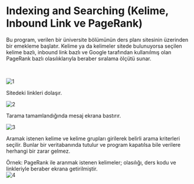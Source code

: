 # Indexing and Searching (Kelime, Inbound Link ve PageRank)

Bu program, verilen bir üniversite bölümünün ders planı sitesinin üzerinden bir emekleme başlatır. Kelime ya da kelimeler sitede bulunuyorsa seçilen kelime bazlı, inbound link bazlı ve Google tarafından kullanılmış olan PageRank bazlı olasılıklarıyla beraber sıralama ölçütü sunar.

<br>

![1](https://user-images.githubusercontent.com/57836014/176200356-9196244e-8ad9-4058-b904-61c6d7a0b571.PNG)
<br>

Sitedeki linkleri dolaşır.
<br>

![2](https://user-images.githubusercontent.com/57836014/176200370-0252abf2-6bea-4242-83fb-33a11eade4ea.PNG)
<br>

Tarama tamamlandığında mesaj ekrana bastırır.
<br>

![3](https://user-images.githubusercontent.com/57836014/176200392-9090c692-0d06-4040-a483-077f49ff03ad.PNG)
<br>

Aramak istenen kelime ve kelime grupları girilerek belirli arama kriterleri seçilir. Bunlar bir veritabanında tutulur ve program kapatılsa bile verilere herhangi bir zarar gelmez.
<br>


Örnek: PageRank ile aranmak istenen kelimeler; olasılığı, ders kodu ve linkleriyle beraber ekrana getirilmiştir.
<br>
![4](https://user-images.githubusercontent.com/57836014/176200421-255da3b9-ce57-41c3-84c5-909c4a132637.PNG)

